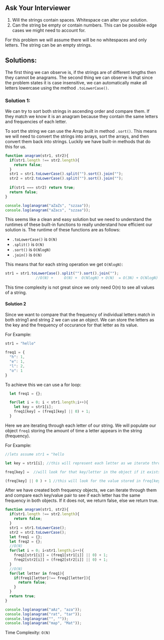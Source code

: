 ## Ask Your Interviewer
1) Will the strings contain spaces. Whitespace can alter your solution.
2) Can the string be empty or contain numbers. This can be possible edge cases we might need to account for.

For this problem we will assume there will be no whitespaces and only letters. The string can be an empty strings.

## Solutions:
The first thing we can observe is, if the strings are of different lengths then they cannot be anagrams.
The second thing we can observe is that since the problem states it is case insensitive, we can automatically make all letters lowercase using the method `.toLowerCase()`. 
### Solution 1:

We can try to sort both strings in ascending order and compare them. If they match we know it is an anagram because they contain the same letters and frequencies of each letter.

To sort the string we can use the Array built in method `.sort()`. This means we will need to convert the strings into arrays, sort the arrays, and then convert them back into strings. Luckily we have built-in methods that do this for us. 

```js
function anagram(str1, str2){
  if(str1.length !== str2.length){
    return false;
  }
  str1 = str1.toLowerCase().split("").sort().join("");
  str2 = str2.toLowerCase().split("").sort().join("");
  
  if(str1 === str2) return true;
  return false;
}

console.log(anagram("aZaZs", "szzaa"));
console.log(anagram("aZacs", "szzaa"));

```
This seems like a clean and easy solution but we need to understand the runtimes of these built-in functions to really understand how efficient our solution is. The runtime of these functions are as follows:
* `.toLowerCase()` is `O(N)`
* `.split()` is `O(N)`
* `.sort()` is `O(NlogN)`
* `.join()` is `O(N)`

This means that for each string operation we get `O(NlogN)`:
```js
str1 = str1.toLowerCase().split("").sort().join("");
              //O(N) +     O(N) +  O(NlogN) + O(N)  = O(3N) + O(NlogN) ---> O(NlogN)
```
This time complexity is not great since we only need O(n) to see all values of a string.


#### Solution 2

Since we want to compare that the frequency of individual letters match in both string1 and string 2 we can use an object. We can store the letters as the key and the frequency of occurance for that letter as its value. 

For Example:
```js
str1 = "hello"

freq1 = {
  "h": 1,
  "e": 1,
  "l": 2,
  "o": 1
}
```
To achieve this we can use a for loop:
```js
  let freq1 = {};

  for(let i = 0; i < str1.length;i++){
    let key = str1[i];
    freq1[key] = (freq1[key] || 0) + 1;
  }

```
Here we are iterating through each letter of our string. We will populate our object `freq1` storing the amount of time a letter appears in the string (frequency). 

For Example:
```js
//lets assume str1 = "hello

let key = str1[i]; //this will represent each letter as we iterate through the string

freq[key] =  //will look for that key/letter in the object if it exists. If it doesnt exists it will create that key with a value of undefined

(freq[key] || 0 ) + 1 //this will look for the value stored in freq[key] and add one to it if it has a value, but if no value is found (undefined), it will set it to 0 and then add one to it
```

After we have created both frequency objects, we can iterate through them and compare each key/value pair to see if each letter has the same frequency in both objects. If it does not, we return false, else we return true.


```js
function anagram(str1, str2){
  if(str1.length !== str2.length){
    return false;
  }
  str1 = str1.toLowerCase();
  str2 = str2.toLowerCase();
  let freq1 = {};
  let freq2 = {};
  //O(N)
  for(let i = 0; i<str1.length;i++){
    freq1[str1[i]] = (freq1[str1[i]] || 0) + 1;
    freq2[str2[i]] = (freq2[str2[i]] || 0) + 1;
  }
  //O(N)
  for(let letter in freq1){
    if(freq1[letter]!== freq2[letter]){
      return false;
    }
  }
  return true;
}

console.log(anagram("aAz", "aza"));
console.log(anagram("rat", "tar"));
console.log(anagram("", ""));
console.log(anagram("map", "Mat"));
```

Time Complexity: `O(N)` 